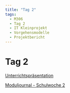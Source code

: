 ```yaml
---
title: "Tag 2"
tags:
  - M306
  - Tag 2
  - IT Kleinprojekt
  - Vorgehensmodelle
  - Projektbericht
---
```


# Tag 2

[Unterrichtspräsentation](/data/m306/Unterrichtspraesentation_02.pdf)

[Moduljournal - Schulwoche 2](.)
